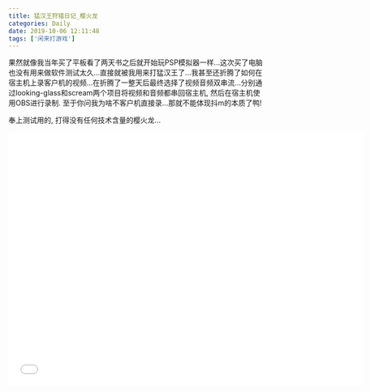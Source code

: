 ```yaml
---
title: 猛汉王狩猎日记_樱火龙
categories: Daily
date: 2019-10-06 12:11:48
tags: ['闲来打游戏']
---
```


果然就像我当年买了平板看了两天书之后就开始玩PSP模拟器一样...这次买了电脑也没有用来做软件测试太久...直接就被我用来打猛汉王了...我甚至还折腾了如何在宿主机上录客户机的视频...在折腾了一整天后最终选择了视频音频双串流...分别通过looking-glass和scream两个项目将视频和音频都串回宿主机, 然后在宿主机使用OBS进行录制. 至于你问我为啥不客户机直接录...那就不能体现抖m的本质了鸭!

奉上测试用的, 打得没有任何技术含量的樱火龙...

<iframe src="//player.bilibili.com/player.html?aid=70256357&cid=118237953&page=1" width="700" height="500" scrolling="no" border="0" frameborder="no" framespacing="0" allowfullscreen="true"> </iframe>

<!-- 摘要部分 -->
<!-- more -->
